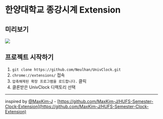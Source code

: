 # 한양대학교 종강시계 Extension

## 미리보기

![](src/image/preview.png)

## 프로젝트 시작하기

1. `git clone https://github.com/Neulhan/UnivClock.git`
2. `chrome://extensions/` 접속
3. `압축해제된 확장 프로그램을 로드합니다.` 클릭
4. 클론받은 UnivClock 디렉토리 선택

---

inspired by [@MaxKim-J](https://github.com/MaxKim-J) - [https://github.com/MaxKim-J/HUFS-Semester-Clock-Extension](https://github.com/MaxKim-J/HUFS-Semester-Clock-Extension)
